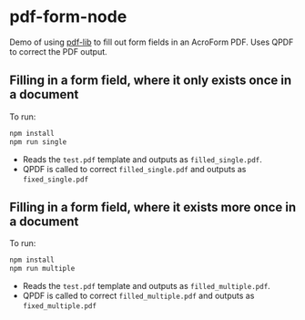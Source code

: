 # pdf-form-node

Demo of using [pdf-lib](https://github.com/Hopding/pdf-lib) to fill out form fields in an AcroForm PDF.
Uses QPDF to correct the PDF output.

## Filling in a form field, where it only exists once in a document

To run:

```sh
npm install
npm run single
```

- Reads the `test.pdf` template and outputs as `filled_single.pdf`.
- QPDF is called to correct `filled_single.pdf` and outputs as `fixed_single.pdf`

## Filling in a form field, where it exists more once in a document

To run:

```sh
npm install
npm run multiple
```

- Reads the `test.pdf` template and outputs as `filled_multiple.pdf`.
- QPDF is called to correct `filled_multiple.pdf` and outputs as `fixed_multiple.pdf`
  